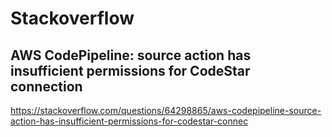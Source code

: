 # Stackoverflow

## AWS CodePipeline: source action has insufficient permissions for CodeStar connection

https://stackoverflow.com/questions/64298865/aws-codepipeline-source-action-has-insufficient-permissions-for-codestar-connec


